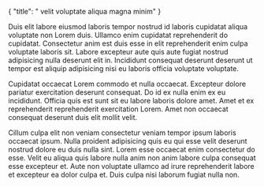 {
  "title": " velit voluptate aliqua magna minim"
}

Duis elit labore eiusmod laboris tempor nostrud id laboris cupidatat aliqua voluptate non Lorem duis. Ullamco enim cupidatat reprehenderit do cupidatat. Consectetur anim est duis esse in elit reprehenderit enim culpa voluptate laboris sit. Labore excepteur aute quis aute fugiat nostrud adipisicing nulla deserunt elit in. Incididunt consequat deserunt deserunt ut tempor est aliquip adipisicing nisi eu laboris officia voluptate voluptate.

Cupidatat occaecat Lorem commodo et nulla occaecat. Excepteur dolore pariatur exercitation deserunt consequat. Do id ex nulla enim ex eu incididunt. Officia quis est sunt sit eu labore laboris dolore amet. Amet et ex reprehenderit reprehenderit exercitation Lorem. Amet non occaecat consequat deserunt duis elit mollit velit.

Cillum culpa elit non veniam consectetur veniam tempor ipsum laboris occaecat ipsum. Nulla proident adipisicing quis eu qui esse velit deserunt nostrud dolore eu duis nulla sint. Lorem esse occaecat enim consectetur do esse. Velit eu aliqua quis labore nulla anim non anim labore culpa consequat esse excepteur et. Aute non voluptate ullamco ad irure reprehenderit labore et excepteur ea dolor culpa et. Duis culpa nisi laborum fugiat nulla non.